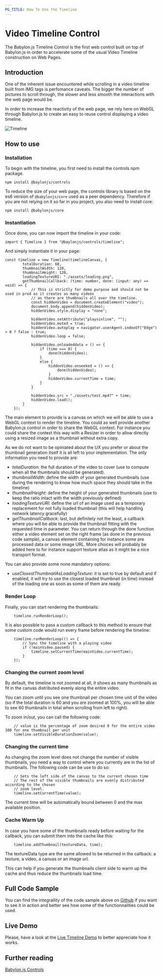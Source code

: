 ```yaml
---
PG_TITLE: How To Use the Timeline
---
```


# Video Timeline Control

The Babylon.js Timeline Control is the first web control built on top of Babylon.js in order to accelerate some of the usual Video Timeline construction on Web Pages.

## Introduction
One of the inherent issue encountered while scrolling in a video timeline built from IMG tags is perfomance caveats. The bigger the number of pictures to scroll through, the slower and less smooth the interactions with the web page would be.

In order to increase the reactivity of the web page, we rely here on WebGL through Babylon.js to create an easy to reuse control displaying a video timeline.

![Timeline](/img/features/controls/timeline.png)

## How to use

### Installation
To begin with the timeline, you first need to install the controls npm package.

```
npm install @baylonjs/controls
```

To reduce the size of your web page, the controls library is based on the es6 version of `@babylonjs/core` used as a peer dependency. Therefore if you are not relying on it so far in you project, you also need to install core:

```
npm install @babylonjs/core
```

### Instantiation
Once done, you can now import the timeline in your code:

```
import { Timeline } from "@baylonjs/controls/timeline";
```

And simply instantiate it in your page:

```
const timeline = new Timeline(timelineCanvas, {
        totalDuration: 60,
        thumbnailWidth: 128,
        thumbnailHeight: 120,
        loadingTextureURI: "./assets/loading.png",
        getThumbnailCallback: (time: number, done: (input: any) => void) => {
            // This is strictly for demo purpose and should not be used in prod as it creates as many videos
            // as there are thumbnails all over the timeline.
            const hiddenVideo = document.createElement("video");
            document.body.append(hiddenVideo);
            hiddenVideo.style.display = "none";

            hiddenVideo.setAttribute("playsinline", "");
            hiddenVideo.muted = true;
            hiddenVideo.autoplay = navigator.userAgent.indexOf("Edge") > 0 ? false : true;
            hiddenVideo.loop = false;

            hiddenVideo.onloadeddata = () => {
                if (time === 0) {
                    done(hiddenVideo);
                }
                else {
                    hiddenVideo.onseeked = () => {
                        done(hiddenVideo);
                    }
                    hiddenVideo.currentTime = time;
                }
            }

            hiddenVideo.src = "./assets/test.mp4?" + time;
            hiddenVideo.load();
        }
    });
```

The main element to provide is a canvas on which we will be able to use a WebGL context to render the timeline. You could as well provide another Babylon.js control in order to share the WebGL context. For instance you could share the context this way with a Resizer in order to allow directly using a resized image as a thumbnail without extra copy.

As we do not want to be opiniated about the UX you prefer or about the thumbnail generation itself it is all left to your implementation. The only information you need to provide are:

* *totalDuration*: the full duration of the video to cover (use to compute when all the thumbnails should be generated).
* *thumbnailWidth*: define the width of your generated thumbnails (use during the rendering to know how much space they should take in the timeline)
* *thumbnailHeight*: define the height of your generated thumbnails (use to keep the ratio intact with the width previously defined)
* *loadingTextureURI*: define the url of an image used as a temporary replacement for not fully loaded thumbnail (this will help handling network latency gracefully)
* *getThumbnailCallback*: last, but definitely not the least, a callback where you will be able to provide the thumbnail fitting with the requested time in parameter. You can return through the done function either a video element set on the right frame (as done in the previous code sample), a canvas element containing for instance some pre processed data or some image URL. More choices will probably be added here to for instance support texture atlas as it might be a nice transport format.

You can also provide some none mandatory options:
* *useClosestThumbnailAsLoadingTexture*: it is set to true by default and if enabled, it will try to use the closest loaded thumbnail (in time) instead of the loading one as soon as some of them are ready.

### Render Loop

Finally, you can start rendering the thumbnails:

```
    timeline.runRenderLoop();
```

It is also possible to pass a custom callback to this method to ensure that some custom code would run every frame before rendering the timeline:

```
    timeline.runRenderLoop(() => {
        // Sync the timeline with a playing video
        if (!mainVideo.paused) {
            timeline.setCurrentTime(mainVideo.currentTime);
        }
    });
```

### Changing the current zoom level

By default, the timeline is not zoomed at all, it shows as many thumbnails as fit in the canvas distributed evenly along the entire video.

You can zoom until you see one thumbnail per chosen time unit of the video (so if the total duration is 60 and you are zoomed at 100%, you will be able to see 60 thumbnails in total when scrolling from left to right).

To zoom in/out, you can call the following code:

```
    // value is the percentage of zoom desired 0 for the entire video 100 for one thumbnail per unit
    timeline.setVisibleDurationZoom(value);
```

### Changing the current time

As changing the zoom level does not change the number of visible thumbnails, you need a way to control where you currently are in the list of thumbnails. The following code can be use to do so:

```
    // Sets the left side of the canvas to the current chosen time
    // The rest of the visible thumbnails are evenly distributed according to the chosen
    // zoom level.
    timeline.setCurrentTime(value);
```

The current time will be automatically bound between 0 and the max available position.

### Cache Warm Up

In case you have some of the thumbnails ready before waiting for the callback, you can submit them into the cache like this:

```
    timeline.addThumbnail(textureData, time);
```

The textureData type are the same allowed to be returned in the callback: a texture, a video, a canvas or an image url.

This can help if you generate the thumbnails client side to warm up the cache and thus reduce the thumbnails load time.

## Full Code Sample

You can find the integrallity of the code sample above on [Github](https://github.com/BabylonJS/Controls/blob/master/www/timeline/index.ts) if you want to see it in action and better see how some of the functionnalities could be used.

## Live Demo

Please, have a look at the [Live Timeline Demo](https://controls.babylonjs.com/timeline) to better appreciate how it works.

## Further reading

[Babylon.js Controls](/features/controls)
